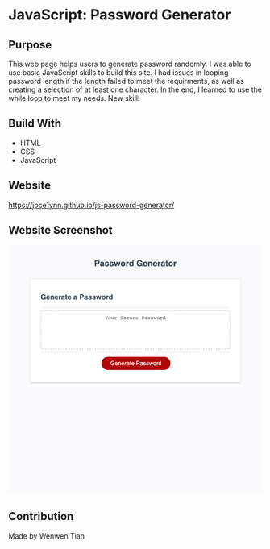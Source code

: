 # JavaScript: Password Generator

## Purpose
This web page helps users to generate password randomly. I was able to use basic JavaScript skills to build this site. I had issues in looping password length if the length failed to meet the requirments, as well as creating a selection of at least one character. In the end, I learned to use the while loop to meet my needs. New skill! 

## Build With
* HTML
* CSS
* JavaScript

## Website
https://joce1ynn.github.io/js-password-generator/

## Website Screenshot
![Screenshot](/assets/images/Password-Generat.png)

## Contribution
Made by Wenwen Tian
